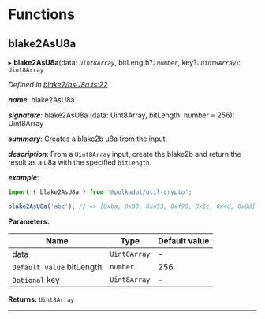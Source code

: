 

# Functions

<a id="blake2asu8a"></a>

##  blake2AsU8a

▸ **blake2AsU8a**(data: *`Uint8Array`*, bitLength?: *`number`*, key?: *`Uint8Array`*): `Uint8Array`

*Defined in [blake2/asU8a.ts:22](https://github.com/polkadot-js/common/blob/3ee9e13/packages/util-crypto/src/blake2/asU8a.ts#L22)*

*__name__*: blake2AsU8a

*__signature__*: blake2AsU8a (data: Uint8Array, bitLength: number = 256): Uint8Array

*__summary__*: Creates a blake2b u8a from the input.

*__description__*: From a `Uint8Array` input, create the blake2b and return the result as a u8a with the specified `bitLength`.

*__example__*:   

```javascript
import { blake2AsU8a } from '@polkadot/util-crypto';

blake2AsU8a('abc'); // => [0xba, 0x80, 0xa53, 0xf98, 0x1c, 0x4d, 0x0d]
```

**Parameters:**

| Name | Type | Default value |
| ------ | ------ | ------ |
| data | `Uint8Array` | - |
| `Default value` bitLength | `number` | 256 |
| `Optional` key | `Uint8Array` | - |

**Returns:** `Uint8Array`

___

